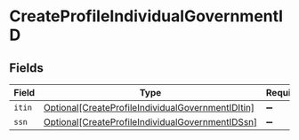 # CreateProfileIndividualGovernmentID


## Fields

| Field                                                                                                               | Type                                                                                                                | Required                                                                                                            | Description                                                                                                         |
| ------------------------------------------------------------------------------------------------------------------- | ------------------------------------------------------------------------------------------------------------------- | ------------------------------------------------------------------------------------------------------------------- | ------------------------------------------------------------------------------------------------------------------- |
| `itin`                                                                                                              | [Optional[CreateProfileIndividualGovernmentIDItin]](../../models/shared/createprofileindividualgovernmentiditin.md) | :heavy_minus_sign:                                                                                                  | N/A                                                                                                                 |
| `ssn`                                                                                                               | [Optional[CreateProfileIndividualGovernmentIDSsn]](../../models/shared/createprofileindividualgovernmentidssn.md)   | :heavy_minus_sign:                                                                                                  | N/A                                                                                                                 |